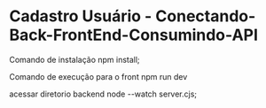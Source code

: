 
# Cadastro Usuário -  Conectando-Back-FrontEnd-Consumindo-API
Comando de instalação 
npm install;

Comando de execução para o front
npm run dev

acessar diretorio backend
node --watch server.cjs;




